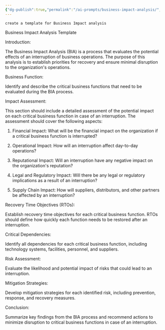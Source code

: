 ```yaml
---
{"dg-publish":true,"permalink":"/ai-prompts/business-impact-analysis/","tags":["public","ai"],"noteIcon":"1","created":"2024-08-03T14:53:08.128+02:00","updated":"2023-03-13T22:18:40.000+01:00"}
---
```



```tg
create a template for Business Impact analysis
```


Business Impact Analysis Template

Introduction:

The Business Impact Analysis (BIA) is a process that evaluates the potential effects of an interruption of business operations. The purpose of this analysis is to establish priorities for recovery and ensure minimal disruption to the organization's operations.

Business Function:

Identify and describe the critical business functions that need to be evaluated during the BIA process.

Impact Assessment:

This section should include a detailed assessment of the potential impact on each critical business function in case of an interruption. The assessment should cover the following aspects:

1. Financial Impact: What will be the financial impact on the organization if a critical business function is interrupted?

2. Operational Impact: How will an interruption affect day-to-day operations?

3. Reputational Impact: Will an interruption have any negative impact on the organization's reputation?

4. Legal and Regulatory Impact: Will there be any legal or regulatory implications as a result of an interruption?

5. Supply Chain Impact: How will suppliers, distributors, and other partners be affected by an interruption?

Recovery Time Objectives (RTOs):

Establish recovery time objectives for each critical business function. RTOs should define how quickly each function needs to be restored after an interruption.

Critical Dependencies:

Identify all dependencies for each critical business function, including technology systems, facilities, personnel, and suppliers.

Risk Assessment:

Evaluate the likelihood and potential impact of risks that could lead to an interruption.

Mitigation Strategies:

Develop mitigation strategies for each identified risk, including prevention, response, and recovery measures.

Conclusion:

Summarize key findings from the BIA process and recommend actions to minimize disruption to critical business functions in case of an interruption.